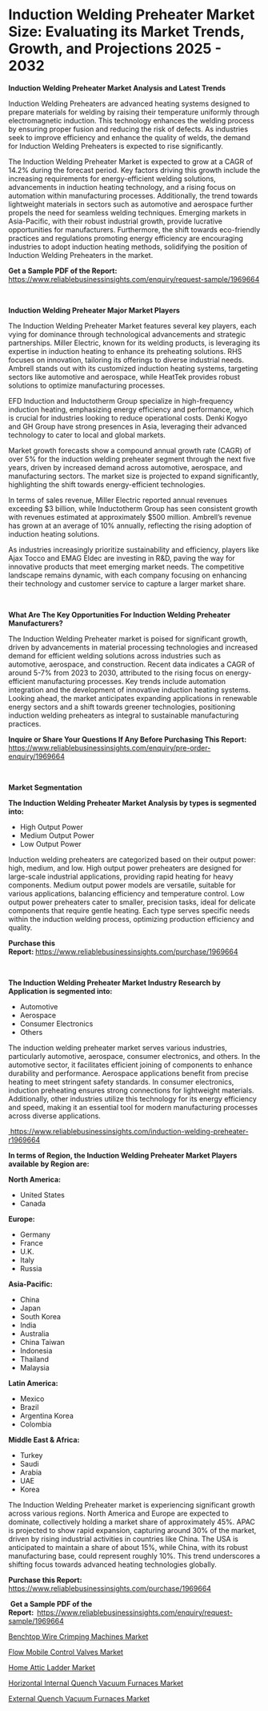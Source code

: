 <p><h1>Induction Welding Preheater Market Size: Evaluating its Market Trends, Growth, and Projections 2025 - 2032</h1></p><p><strong>Induction Welding Preheater Market Analysis and Latest Trends</strong></p>
<p><p>Induction Welding Preheaters are advanced heating systems designed to prepare materials for welding by raising their temperature uniformly through electromagnetic induction. This technology enhances the welding process by ensuring proper fusion and reducing the risk of defects. As industries seek to improve efficiency and enhance the quality of welds, the demand for Induction Welding Preheaters is expected to rise significantly.</p><p>The Induction Welding Preheater Market is expected to grow at a CAGR of 14.2% during the forecast period. Key factors driving this growth include the increasing requirements for energy-efficient welding solutions, advancements in induction heating technology, and a rising focus on automation within manufacturing processes. Additionally, the trend towards lightweight materials in sectors such as automotive and aerospace further propels the need for seamless welding techniques. Emerging markets in Asia-Pacific, with their robust industrial growth, provide lucrative opportunities for manufacturers. Furthermore, the shift towards eco-friendly practices and regulations promoting energy efficiency are encouraging industries to adopt induction heating methods, solidifying the position of Induction Welding Preheaters in the market.</p></p>
<p><strong>Get a Sample PDF of the Report:&nbsp;</strong> <a href="https://www.reliablebusinessinsights.com/enquiry/request-sample/1969664?utm_campaign=62&utm_medium=2&utm_source=Github&utm_content=ia&utm_term=02032025&utm_id=induction-welding-preheater">https://www.reliablebusinessinsights.com/enquiry/request-sample/1969664</a></p>
<p>&nbsp;</p>
<p><strong>Induction Welding Preheater Major Market Players</strong></p>
<p><p>The Induction Welding Preheater Market features several key players, each vying for dominance through technological advancements and strategic partnerships. Miller Electric, known for its welding products, is leveraging its expertise in induction heating to enhance its preheating solutions. RHS focuses on innovation, tailoring its offerings to diverse industrial needs. Ambrell stands out with its customized induction heating systems, targeting sectors like automotive and aerospace, while HeatTek provides robust solutions to optimize manufacturing processes.</p><p>EFD Induction and Inductotherm Group specialize in high-frequency induction heating, emphasizing energy efficiency and performance, which is crucial for industries looking to reduce operational costs. Denki Kogyo and GH Group have strong presences in Asia, leveraging their advanced technology to cater to local and global markets.</p><p>Market growth forecasts show a compound annual growth rate (CAGR) of over 5% for the induction welding preheater segment through the next five years, driven by increased demand across automotive, aerospace, and manufacturing sectors. The market size is projected to expand significantly, highlighting the shift towards energy-efficient technologies.</p><p>In terms of sales revenue, Miller Electric reported annual revenues exceeding $3 billion, while Inductotherm Group has seen consistent growth with revenues estimated at approximately $500 million. Ambrell’s revenue has grown at an average of 10% annually, reflecting the rising adoption of induction heating solutions.</p><p>As industries increasingly prioritize sustainability and efficiency, players like Ajax Tocco and EMAG Eldec are investing in R&D, paving the way for innovative products that meet emerging market needs. The competitive landscape remains dynamic, with each company focusing on enhancing their technology and customer service to capture a larger market share.</p></p>
<p>&nbsp;</p>
<p><strong>What Are The Key Opportunities For Induction Welding Preheater Manufacturers?</strong></p>
<p><p>The Induction Welding Preheater market is poised for significant growth, driven by advancements in material processing technologies and increased demand for efficient welding solutions across industries such as automotive, aerospace, and construction. Recent data indicates a CAGR of around 5-7% from 2023 to 2030, attributed to the rising focus on energy-efficient manufacturing processes. Key trends include automation integration and the development of innovative induction heating systems. Looking ahead, the market anticipates expanding applications in renewable energy sectors and a shift towards greener technologies, positioning induction welding preheaters as integral to sustainable manufacturing practices.</p></p>
<p><strong>Inquire or Share Your Questions If Any Before Purchasing This Report:</strong> <a href="https://www.reliablebusinessinsights.com/enquiry/pre-order-enquiry/1969664?utm_campaign=62&utm_medium=2&utm_source=Github&utm_content=ia&utm_term=02032025&utm_id=induction-welding-preheater">https://www.reliablebusinessinsights.com/enquiry/pre-order-enquiry/1969664</a></p>
<p>&nbsp;</p>
<p><strong>Market Segmentation</strong></p>
<p><strong>The Induction Welding Preheater Market Analysis by types is segmented into:</strong></p>
<p><ul><li>High Output Power</li><li>Medium Output Power</li><li>Low Output Power</li></ul></p>
<p><p>Induction welding preheaters are categorized based on their output power: high, medium, and low. High output power preheaters are designed for large-scale industrial applications, providing rapid heating for heavy components. Medium output power models are versatile, suitable for various applications, balancing efficiency and temperature control. Low output power preheaters cater to smaller, precision tasks, ideal for delicate components that require gentle heating. Each type serves specific needs within the induction welding process, optimizing production efficiency and quality.</p></p>
<p><strong>Purchase this Report:&nbsp;</strong><a href="https://www.reliablebusinessinsights.com/purchase/1969664?utm_campaign=62&utm_medium=2&utm_source=Github&utm_content=ia&utm_term=02032025&utm_id=induction-welding-preheater">https://www.reliablebusinessinsights.com/purchase/1969664</a></p>
<p>&nbsp;</p>
<p><strong>The Induction Welding Preheater Market Industry Research by Application is segmented into:</strong></p>
<p><ul><li>Automotive</li><li>Aerospace</li><li>Consumer Electronics</li><li>Others</li></ul></p>
<p><p>The induction welding preheater market serves various industries, particularly automotive, aerospace, consumer electronics, and others. In the automotive sector, it facilitates efficient joining of components to enhance durability and performance. Aerospace applications benefit from precise heating to meet stringent safety standards. In consumer electronics, induction preheating ensures strong connections for lightweight materials. Additionally, other industries utilize this technology for its energy efficiency and speed, making it an essential tool for modern manufacturing processes across diverse applications.</p></p>
<p><a href="https://www.reliablebusinessinsights.com/induction-welding-preheater-r1969664?utm_campaign=62&utm_medium=2&utm_source=Github&utm_content=ia&utm_term=02032025&utm_id=induction-welding-preheater">&nbsp;https://www.reliablebusinessinsights.com/induction-welding-preheater-r1969664</a></p>
<p><strong>In terms of Region, the Induction Welding Preheater Market Players available by Region are:</strong></p>
<p>
    <p> <strong> North America: </strong>
        <ul>
            <li>United States</li>
            <li>Canada</li>
        </ul>
        </p> 
    <p> <strong> Europe: </strong>
        <ul>
            <li>Germany</li>
            <li>France</li>
            <li>U.K.</li>
            <li>Italy</li>
            <li>Russia</li>
        </ul>
        </p> 
    <p> <strong> Asia-Pacific: </strong>
        <ul>
            <li>China</li>
            <li>Japan</li>
            <li>South Korea</li>
            <li>India</li>
            <li>Australia</li>
            <li>China Taiwan</li>
            <li>Indonesia</li>
            <li>Thailand</li>
            <li>Malaysia</li>
        </ul>
        </p> 
    <p> <strong> Latin America: </strong>
        <ul>
            <li>Mexico</li>
            <li>Brazil</li>
            <li>Argentina Korea</li>
            <li>Colombia</li>
        </ul>
        </p> 
    <p> <strong> Middle East & Africa: </strong>
        <ul>
            <li>Turkey</li>
            <li>Saudi</li>
            <li>Arabia</li>
            <li>UAE</li>
            <li>Korea</li>
        </ul>
    </p>
    </p>
<p><p>The Induction Welding Preheater market is experiencing significant growth across various regions. North America and Europe are expected to dominate, collectively holding a market share of approximately 45%. APAC is projected to show rapid expansion, capturing around 30% of the market, driven by rising industrial activities in countries like China. The USA is anticipated to maintain a share of about 15%, while China, with its robust manufacturing base, could represent roughly 10%. This trend underscores a shifting focus towards advanced heating technologies globally.</p></p>
<p><strong>Purchase this Report: </strong><a href="https://www.reliablebusinessinsights.com/purchase/1969664?utm_campaign=62&utm_medium=2&utm_source=Github&utm_content=ia&utm_term=02032025&utm_id=induction-welding-preheater">https://www.reliablebusinessinsights.com/purchase/1969664</a></p>
<p>&nbsp;<strong>Get a Sample PDF of the Report:&nbsp;&nbsp;</strong><a href="https://www.reliablebusinessinsights.com/enquiry/request-sample/1969664?utm_campaign=62&utm_medium=2&utm_source=Github&utm_content=ia&utm_term=02032025&utm_id=induction-welding-preheater">https://www.reliablebusinessinsights.com/enquiry/request-sample/1969664</a></p>
<p><strong></strong></p>
<p><p><a href="https://github.com/merkinedry7b/Market-Research-Report-List-1/blob/main/benchtop-wire-crimping-machines-market.md?utm_campaign=62&utm_medium=2&utm_source=Github&utm_content=ia&utm_term=02032025&utm_id=induction-welding-preheater">Benchtop Wire Crimping Machines Market</a></p><p><a href="https://github.com/forgazerbyjt/Market-Research-Report-List-1/blob/main/flow-mobile-control-valves-market.md?utm_campaign=62&utm_medium=2&utm_source=Github&utm_content=ia&utm_term=02032025&utm_id=induction-welding-preheater">Flow Mobile Control Valves Market</a></p><p><a href="https://github.com/sanghpavao1n/Market-Research-Report-List-1/blob/main/home-attic-ladder-market.md?utm_campaign=62&utm_medium=2&utm_source=Github&utm_content=ia&utm_term=02032025&utm_id=induction-welding-preheater">Home Attic Ladder Market</a></p><p><a href="https://github.com/pichuaadh0/Market-Research-Report-List-1/blob/main/horizontal-internal-quench-vacuum-furnaces-market.md?utm_campaign=62&utm_medium=2&utm_source=Github&utm_content=ia&utm_term=02032025&utm_id=induction-welding-preheater">Horizontal Internal Quench Vacuum Furnaces Market</a></p><p><a href="https://github.com/oshrykauraj7/Market-Research-Report-List-1/blob/main/external-quench-vacuum-furnaces-market.md?utm_campaign=62&utm_medium=2&utm_source=Github&utm_content=ia&utm_term=02032025&utm_id=induction-welding-preheater">External Quench Vacuum Furnaces Market</a></p></p>